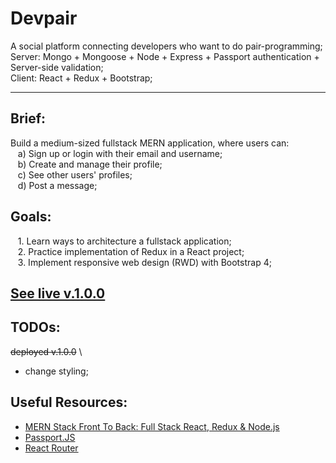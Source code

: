 # Devpair
A social platform connecting developers who want to do pair-programming; \
Server: Mongo + Mongoose + Node + Express + Passport authentication + Server-side validation; \
Client: React + Redux + Bootstrap; 
___

## Brief:
Build a medium-sized fullstack MERN application, where users can: \
&nbsp;&nbsp; a) Sign up or login with their email and username; \
&nbsp;&nbsp; b) Create and manage their profile; \
&nbsp;&nbsp; c) See other users' profiles; \
&nbsp;&nbsp; d) Post a message; 

## Goals:
&nbsp;&nbsp; 1. Learn ways to architecture a fullstack application; \
&nbsp;&nbsp; 2. Practice implementation of Redux in a React project; \
&nbsp;&nbsp; 3. Implement responsive web design (RWD) with Bootstrap 4;

## [See live v.1.0.0](https://mern-devpair.herokuapp.com/)

## TODOs:
~~deployed v.1.0.0~~ \
* change styling;

## Useful Resources:

* [MERN Stack Front To Back: Full Stack React, Redux & Node.js](https://www.udemy.com/mern-stack-front-to-back/)
* [Passport.JS](http://www.passportjs.org/)
* [React Router](https://github.com/ReactTraining/react-router)


